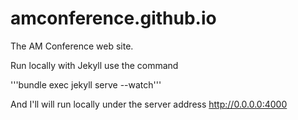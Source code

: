 amconference.github.io
======================

The AM Conference web site.


Run locally with Jekyll use the command 

'''bundle exec jekyll serve --watch'''

And I'll will run locally under the server address http://0.0.0.0:4000